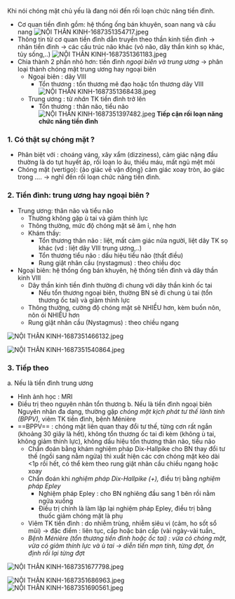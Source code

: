 Khi nói chóng mặt chủ yếu là đang nói đến rối loạn chức năng tiền đình.
- Cơ quan tiền đình gồm: hệ thống ống bán khuyên, soan nang và cầu nang
![NỘI THẦN KINH-1687351354717.jpeg](../../../200%20Files/image/image/N%E1%BB%98I%20TH%E1%BA%A6N%20KINH-1687351354717.jpeg)
- Thông tin từ cơ quan tiền đình dẫn truyền theo thần kinh tiền đình -> nhân tiền đình -> các cấu trúc não khác (vỏ não, dây thần kinh sọ khác, tủy sống,..)
![NỘI THẦN KINH-1687351361183.jpeg](../../../200%20Files/image/image/N%E1%BB%98I%20TH%E1%BA%A6N%20KINH-1687351361183.jpeg)
- Chia thành 2 phần nhỏ hơn: tiền đình _ngoại biên và trung ương_ -> phân loại thành chóng mặt trung ương hay ngoại biên
	- Ngoại biên : dây VIII
		- Tổn thương : tổn thương mê đạo hoặc tổn thương dây VIII
		  ![NỘI THẦN KINH-1687351368438.jpeg](../../../200%20Files/image/image/N%E1%BB%98I%20TH%E1%BA%A6N%20KINH-1687351368438.jpeg)
	- Trung ương : từ _nhân_ TK tiền đình trở lên
		- Tổn thương : thân não, tiểu não
![NỘI THẦN KINH-1687351397482.jpeg](../../../200%20Files/image/image/N%E1%BB%98I%20TH%E1%BA%A6N%20KINH-1687351397482.jpeg)
**Tiếp cận rối loạn năng chức năng tiền đình**
### 1. Có thật sự chóng mặt ?
- Phân biệt với : choáng váng, xây xẩm (dizziness), cảm giác nặng đầu thường là do tụt huyết áp, rối loạn lo âu, thiếu máu, mất ngủ mệt mỏi
- Chóng mặt (vertigo): {ảo giác về vận động} cảm giác xoay tròn, ảo giác trong …. -> nghĩ đến rối loạn chức năng tiền đình.
### 2. Tiền đình: trung ương hay ngoại biên ?
- Trung ương: thân não và tiểu não
	- Thường không gặp ù tai và giảm thính lực
	- Thông thường, mức độ chóng mặt sẽ âm ỉ, nhẹ hơn
	- Khám thấy:
		- Tổn thương thân não : liệt, mất cảm giác nửa người, liệt dây TK sọ khác (vd : liệt dây VIII trung ương,..)
		- Tổn thương tiểu não : dấu hiệu tiểu não (thất điều)
		- Rung giật nhãn cầu (nystagmus) : theo chiều dọc
- Ngoại biên: hệ thống ống bán khuyên, hệ thống tiền đình và dây thần kinh VIII
	- Dây thần kinh tiền đình thường đi chung với dây thần kinh ốc tai
		- Nếu tổn thương ngoại biên, thường BN sẽ đi chung ù tai (tổn thương ốc tai) và giảm thính lực
	- Thông thường, cường độ chóng mặt sẽ NHIỀU hơn, kèm buồn nôn, nôn ói NHIỀU hơn
	- Rung giật nhãn cầu (Nystagmus) : theo chiều ngang

![NỘI THẦN KINH-1687351466132.jpeg](../../../200%20Files/image/image/N%E1%BB%98I%20TH%E1%BA%A6N%20KINH-1687351466132.jpeg)

![NỘI THẦN KINH-1687351540864.jpeg](../../../200%20Files/image/image/N%E1%BB%98I%20TH%E1%BA%A6N%20KINH-1687351540864.jpeg)

### 3. Tiếp theo
a. Nếu là tiền đình trung ương
- Hình ảnh học : MRI
- Điều trị theo nguyên nhân tổn thương
b. Nếu là tiền đình ngoại biên
Nguyên nhân đa dạng, thường gặp _chóng mặt kịch phát tư thế lành tính (BPPV),_ viêm TK tiền đình, bệnh Ménière
- ==BPPV== : chóng mặt liên quan thay đổi tư thế, từng cơn rất ngắn (khoảng 30 giây là hết), không tổn thương ốc tai đi kèm (không ù tai, không giảm thính lực), không dấu hiệu tổn thương thân não, tiểu não
	- Chẩn đoán bằng khám nghiệm pháp Dix-Hallpike cho BN thay đổi tư thế (ngồi sang nằm ngửa) thì xuất hiện các cơn chóng mặt kéo dài <1p rồi hết, có thể kèm theo rung giật nhãn cầu chiều ngang hoặc xoay
	- Chẩn đoán khi _nghiệm pháp Dix-Hallpike (+),_ điều trị bằng _nghiệm pháp Epley_
		- Nghiệm pháp Epley : cho BN nghiêng đầu sang 1 bên rồi nằm ngửa xuống
		- Điều trị chính là làm lặp lại nghiệm pháp Epley, điều trị bằng thuốc giảm chóng mặt là phụ
	- Viêm TK tiền đình : do nhiễm trùng, nhiễm siêu vi (cảm, ho sốt sổ mũi) -> đặc điểm : liên tục, cấp hoặc bán cấp (vài ngày-vài tuần_
	- *Bệnh Ménière (tổn thương tiền đình hoặc ốc tai) : vừa có chóng mặt, vừa có giảm thính lực và ù tai -> diễn tiến mạn tính, từng đợt, ổn định rồi lại từng đợt*

![NỘI THẦN KINH-1687351677798.jpeg](../../../200%20Files/image/image/N%E1%BB%98I%20TH%E1%BA%A6N%20KINH-1687351677798.jpeg)

![NỘI THẦN KINH-1687351686963.jpeg](../../../200%20Files/image/image/N%E1%BB%98I%20TH%E1%BA%A6N%20KINH-1687351686963.jpeg)
![NỘI THẦN KINH-1687351690561.jpeg](../../../200%20Files/image/image/N%E1%BB%98I%20TH%E1%BA%A6N%20KINH-1687351690561.jpeg)